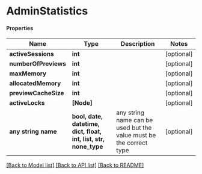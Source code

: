 # AdminStatistics

#### Properties
Name | Type | Description | Notes
------------ | ------------- | ------------- | -------------
**activeSessions** | **int** |  | [optional] 
**numberOfPreviews** | **int** |  | [optional] 
**maxMemory** | **int** |  | [optional] 
**allocatedMemory** | **int** |  | [optional] 
**previewCacheSize** | **int** |  | [optional] 
**activeLocks** | **[Node]** |  | [optional] 
**any string name** | **bool, date, datetime, dict, float, int, list, str, none_type** | any string name can be used but the value must be the correct type | [optional]

[[Back to Model list]](../README.md#documentation-for-models) [[Back to API list]](../README.md#documentation-for-api-endpoints) [[Back to README]](../README.md)

